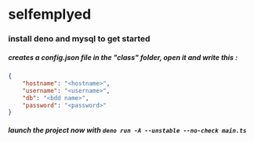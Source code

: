 
# selfemplyed
### install deno and mysql to get started
##### creates a config.json file in the "class" folder, open it and write this :
```json
{
    "hostname": "<hostname>",
    "username": "<username>",
    "db": "<bdd name>",
    "password": "<password>"
}
```

##### launch the project now with ```deno run -A --unstable --no-check main.ts```
